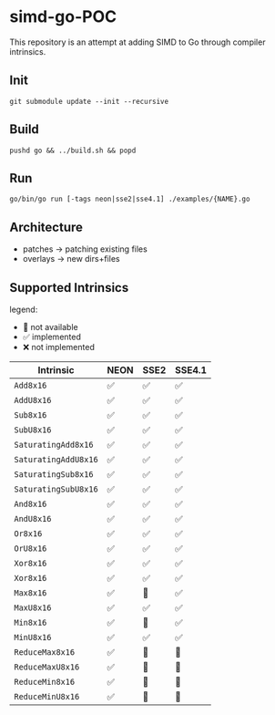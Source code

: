 # simd-go-POC

This repository is an attempt at adding SIMD to Go through compiler intrinsics.

## Init

```
git submodule update --init --recursive
```

## Build

```
pushd go && ../build.sh && popd
```

## Run

```
go/bin/go run [-tags neon|sse2|sse4.1] ./examples/{NAME}.go
```

## Architecture

- patches -> patching existing files
- overlays -> new dirs+files

## Supported Intrinsics

legend:
  - :no_entry_sign: not available
  - :white_check_mark: implemented
  - :x: not implemented

| Intrinsic            | NEON               | SSE2               | SSE4.1             |
|----------------------|--------------------|--------------------|--------------------|
| `Add8x16`            | :white_check_mark: | :white_check_mark: | :white_check_mark: |
| `AddU8x16`           | :white_check_mark: | :white_check_mark: | :white_check_mark: |
| `Sub8x16`            | :white_check_mark: | :white_check_mark: | :white_check_mark: |
| `SubU8x16`           | :white_check_mark: | :white_check_mark: | :white_check_mark: |
| `SaturatingAdd8x16`  | :white_check_mark: | :white_check_mark: | :white_check_mark: |
| `SaturatingAddU8x16` | :white_check_mark: | :white_check_mark: | :white_check_mark: |
| `SaturatingSub8x16`  | :white_check_mark: | :white_check_mark: | :white_check_mark: |
| `SaturatingSubU8x16` | :white_check_mark: | :white_check_mark: | :white_check_mark: |
| `And8x16`            | :white_check_mark: | :white_check_mark: | :white_check_mark: |
| `AndU8x16`           | :white_check_mark: | :white_check_mark: | :white_check_mark: |
| `Or8x16`             | :white_check_mark: | :white_check_mark: | :white_check_mark: |
| `OrU8x16`            | :white_check_mark: | :white_check_mark: | :white_check_mark: |
| `Xor8x16`            | :white_check_mark: | :white_check_mark: | :white_check_mark: |
| `Xor8x16`            | :white_check_mark: | :white_check_mark: | :white_check_mark: |
| `Max8x16`            | :white_check_mark: | :no_entry_sign:    | :white_check_mark: |
| `MaxU8x16`           | :white_check_mark: | :white_check_mark: | :white_check_mark: |
| `Min8x16`            | :white_check_mark: | :no_entry_sign:    | :white_check_mark: |
| `MinU8x16`           | :white_check_mark: | :white_check_mark: | :white_check_mark: |
| `ReduceMax8x16`      | :white_check_mark: | :no_entry_sign:    | :no_entry_sign:    |
| `ReduceMaxU8x16`     | :white_check_mark: | :no_entry_sign:    | :no_entry_sign:    |
| `ReduceMin8x16`      | :white_check_mark: | :no_entry_sign:    | :no_entry_sign:    |
| `ReduceMinU8x16`     | :white_check_mark: | :no_entry_sign:    | :no_entry_sign:    |
